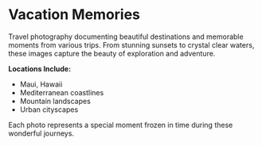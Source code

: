 # Vacation Memories

Travel photography documenting beautiful destinations and memorable moments from various trips. From stunning sunsets to crystal clear waters, these images capture the beauty of exploration and adventure.

**Locations Include:**
- Maui, Hawaii
- Mediterranean coastlines  
- Mountain landscapes
- Urban cityscapes

Each photo represents a special moment frozen in time during these wonderful journeys.